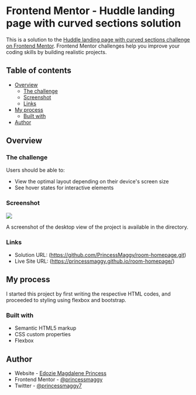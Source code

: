 # Frontend Mentor - Huddle landing page with curved sections solution

This is a solution to the [Huddle landing page with curved sections challenge on Frontend Mentor](https://www.frontendmentor.io/challenges/huddle-landing-page-with-curved-sections-5ca5ecd01e82137ec91a50f2). Frontend Mentor challenges help you improve your coding skills by building realistic projects. 

## Table of contents

- [Overview](#overview)
  - [The challenge](#the-challenge)
  - [Screenshot](#screenshot)
  - [Links](#links)
- [My process](#my-process)
  - [Built with](#built-with)
- [Author](#author)

## Overview

### The challenge

Users should be able to:

- View the optimal layout depending on their device's screen size
- See hover states for interactive elements

### Screenshot

![](./screenshot.jpg)

A screenshot of the desktop view of the project is available in the directory.

### Links

- Solution URL: (https://github.com/PrincessMaggy/room-homepage.git)
- Live Site URL: (https://princessmaggy.github.io/room-homepage/)

## My process

I started this project by first writing the respective HTML codes, and proceeded to styling using flexbox and bootstrap.

### Built with

- Semantic HTML5 markup
- CSS custom properties
- Flexbox


## Author

- Website - [Edozie Magdalene Princess](https://github.com/PrincessMaggy)
- Frontend Mentor - [@princessmaggy](https://www.frontendmentor.io/profile/princessmaggy)
- Twitter - [@princessmaggy7](https://www.twitter.com/princessmaggy7)

